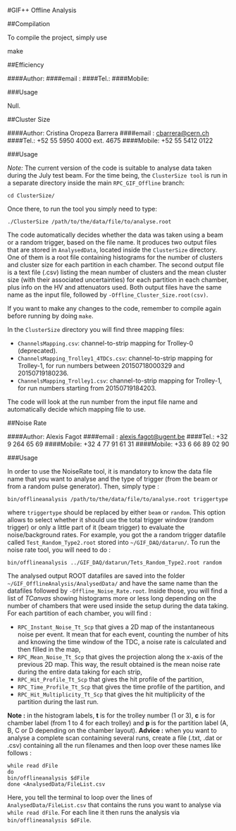 #GIF++ Offline Analysis

##Compilation

To compile the project, simply use

   make

##Efficiency

####Author:
####email :
####Tel.:
####Mobile:

###Usage

Null.

##Cluster Size

####Author: Cristina Oropeza Barrera
####email : cbarrera@cern.ch
####Tel.: +52 55 5950 4000 ext. 4675
####Mobile: +52 55 5412 0122

###Usage

*Note:* The current version of the code is suitable to analyse data taken during the July test beam. For the time being, the `ClusterSize tool` is run in a separate directory inside the main `RPC_GIF_Offline` branch:

    cd ClusterSize/

Once there, to run the tool you simply need to type:

    ./ClusterSize /path/to/the/data/file/to/analyse.root

The code automatically decides whether the data was taken using a beam or a random trigger, based on the file name. It produces two output files that are stored in `AnalysedData`, located inside the `ClusterSize` directory. One of them is a root file containing histograms for the number of clusters and cluster size for each partition in each chamber. The second output file is a text file (.csv) listing the mean number of clusters and the mean cluster size (with their associated uncertainties) for each partition in each chamber, plus info on the HV and attenuators used. Both output files have the same name as the input file, followed by `-Offline_Cluster_Size.root(csv)`.

If you want to make any changes to the code, remember to compile again before running by doing `make`.

In the `ClusterSize` directory you will find three mapping files:

* `ChannelsMapping.csv`: channel-to-strip mapping for Trolley-0 (deprecated).
* `ChannelsMapping_Trolley1_4TDCs.csv`: channel-to-strip mapping for Trolley-1, for run numbers between 20150718000329 and 20150719180236.
* `ChannelsMapping_Trolley1.csv`: channel-to-strip mapping for Trolley-1, for run numbers starting from 20150719184203.

The code will look at the run number from the input file name and automatically decide which mapping file to use.

##Noise Rate

####Author: Alexis Fagot
####email : alexis.fagot@ugent.be
####Tel.: +32 9 264 65 69
####Mobile: +32 4 77 91 61 31
####Mobile: +33 6 66 89 02 90

###Usage

In order to use the NoiseRate tool, it is mandatory to know the data file name that you want to analyse and the type of trigger (from the beam or from a random pulse generator). Then, simply type :

    bin/offlineanalysis /path/to/the/data/file/to/analyse.root triggertype

where `triggertype` should be replaced by either `beam` or `random`. This option allows to select whether it should use the total trigger window (random trigger) or only a little part of it (beam trigger) to evaluate the noise/background rates. For example, you got the a random trigger datafile called `Test_Random_Type2.root` stored into `~/GIF_DAQ/datarun/`. To run the noise rate tool, you will need to do :

    bin/offlineanalysis ../GIF_DAQ/datarun/Tets_Random_Type2.root random

The analysed output ROOT datafiles are saved into the folder `~/GIF_OfflineAnalysis/AnalysedData/` and have the same name than the datafiles followed by `-Offline_Noise_Rate.root`. Inside those, you will find a list of *TCanvas* showing histograms more or less long depending on the number of chambers that were used inside the setup during the data taking. For each partition of each chamber, you will find :

* `RPC_Instant_Noise_Tt_Scp` that gives a 2D map of the instantaneous noise per event. It mean that for each event, counting the number of hits and knowing the time window of the TDC, a noise rate is calculated and then filled in the map,
* `RPC_Mean_Noise_Tt_Scp` that gives the projection along the x-axis of the previous 2D map. This way, the result obtained is the mean noise rate during the entire data taking for each strip,
* `RPC_Hit_Profile_Tt_Scp` that gives the hit profile of the partition,
* `RPC_Time_Profile_Tt_Scp` that gives the time profile of the partition, and
* `RPC_Hit_Multiplicity_Tt_Scp` that gives the hit multiplicity of the partition during the last run.

**Note :** in the histogram labels, **t** is for the trolley number (1 or 3), **c** is for chamber label (from 1 to 4 for each trolley) and **p** is for the partition label (A, B, C or D depending on the chamber layout).
**Advice :** when you want to analyse a complete scan containing several runs, create a file (.txt, .dat or .csv) containing all the run filenames and then loop over these names like follows :

    while read dFile
    do
    bin/offlineanalysis $dFile
    done <AnalysedData/FileList.csv

Here, you tell the terminal to loop over the lines of `AnalysedData/FileList.csv` that contains the runs you want to analyse via `while read dFile`. For each line it then runs the analysis via `bin/offlineanalysis $dFile`.
